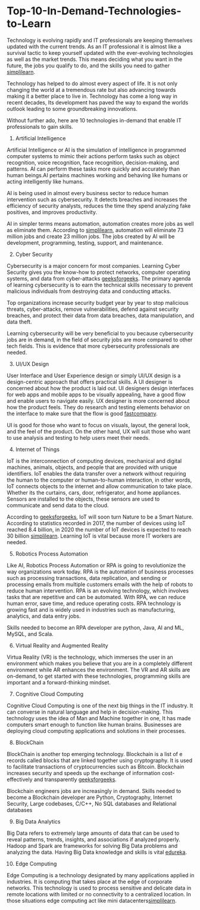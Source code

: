 # Top-10-In-Demand-Technologies-to-Learn
Technology is evolving rapidly and IT professionals are keeping themselves updated with the current trends. As an IT professional it is almost like a survival tactic to keep yourself updated with the ever-evolving technologies as well as the market trends. This means deciding what you want in the future, the jobs you qualify to do, and the skills you need to gather [simplilearn]([https://www.simplilearn.com/top-technology-trends-and-jobs-article](https://www.simplilearn.com/top-technology-trends-and-jobs-article)).

Technology has helped to do almost every aspect of life. It is not only changing the world at a tremendous rate but also advancing towards making it a better place to live in. Technology has come a long way in recent decades, Its development has paved the way to expand the worlds outlook leading to some groundbreaking innovations.

Without further ado, here are 10 technologies in-demand that enable IT professionals to gain skills.

1. Artificial Intelligence

Artificial Intelligence or AI is the simulation of intelligence in programmed computer systems to mimic their actions perform tasks such as object recognition, voice recognition, face recognition, decision-making, and patterns. AI can perform these tasks more quickly and accurately than human beings.AI pertains machines working and behaving like humans or acting intelligently like humans.

AI is being used in almost every business sector to reduce human intervention such as cybersecurity. It detects breaches and increases the efficiency of security analysts, reduces the time they spend analyzing fake positives, and improves productivity.

AI in simpler terms means automation, automation creates more jobs as well as eliminate them. According to [simplilearn]([https://www.simplilearn.com/top-technology-trends-and-jobs-article](https://www.simplilearn.com/top-technology-trends-and-jobs-article)), automation will eliminate 73 million jobs and create 23 million jobs. The jobs created by AI will be development, programming, testing, support, and maintenance.

2. Cyber Security

Cybersecurity is a major concern for most companies. Learning Cyber Security gives you the know-how to protect networks, computer operating systems, and data from cyber-attacks [geeksforgeeks]([https://www.geeksforgeeks.org/top-10-technology-trends-that-you-can-learn-in-2020/](https://www.geeksforgeeks.org/top-10-technology-trends-that-you-can-learn-in-2020/)). The primary agenda of learning cybersecurity is to earn the technical skills necessary to prevent malicious individuals from destroying data and conducting attacks.

Top organizations increase security budget year by year to stop malicious threats, cyber-attacks, remove vulnerabilities, defend against security breaches, and protect their data from data breaches, data manipulation, and data theft.

Learning cybersecurity will be very beneficial to you because cybersecurity jobs are in demand, in the field of security jobs are more compared to other tech fields. This is evidence that more cybersecurity professionals are needed.

3. UI/UX Design

User Interface and User Experience design or simply UI/UX design is a design-centric approach that offers practical skills. A UI designer is concerned about how the product is laid out. UI designers design interfaces for web apps and mobile apps to be visually appealing, have a good flow and enable users to navigate easily. UX designer is more concerned about how the product feels. They do research and testing elements behavior on the interface to make sure that the flow is good [fastcompany]([https://www.fastcompany.com/3032719/ui-ux-who-does-what-a-designers-guide-to-the-tech-industry](https://www.fastcompany.com/3032719/ui-ux-who-does-what-a-designers-guide-to-the-tech-industry)).

UI is good for those who want to focus on visuals, layout, the general look, and the feel of the product. On the other hand, UX will suit those who want to use analysis and testing to help users meet their needs.

4. Internet of Things

IoT is the interconnection of computing devices, mechanical and digital machines, animals, objects, and people that are provided with unique identifiers. IoT enables the data transfer over a network without requiring the human to the computer or human-to-human interaction, in other words, IoT connects objects to the internet and allow communication to take place. Whether its the curtains, cars, door, refrigerator, and home appliances. Sensors are installed to the objects, these sensors are used to communicate and send data to the cloud.

According to [geeksforgeeks]([https://www.geeksforgeeks.org/introduction-to-internet-of-things-iot-set-1/](https://www.geeksforgeeks.org/introduction-to-internet-of-things-iot-set-1/)), IoT will soon turn Nature to be a Smart Nature. According to statistics recorded in 2017, the number of devices using IoT reached 8.4 billion, in 2020 the number of IoT devices is expected to reach 30 billion [simplilearn]([https://www.simplilearn.com/top-technology-trends-and-jobs-article](https://www.simplilearn.com/top-technology-trends-and-jobs-article)). Learning IoT is vital because more IT workers are needed.

5. Robotics Process Automation

Like AI, Robotics Process Automation or RPA is going to revolutionize the way organizations work today. RPA is the automation of business processes such as processing transactions, data replication, and sending or processing emails from multiple customers emails with the help of robots to reduce human intervention. RPA is an evolving technology, which involves tasks that are repetitive and can be automated. With RPA, we can reduce human error, save time, and reduce operating costs. RPA technology is growing fast and is widely used in industries such as manufacturing, analytics, and data entry jobs.

Skills needed to become an RPA developer are python, Java, AI and ML, MySQL, and Scala.

6. Virtual Reality and Augmented Reality

Virtua Reality (VR) is the technology, which immerses the user in an environment which makes you believe that you are in a completely different environment while AR enhances the environment. The VR and AR skills are on-demand, to get started with these technologies, programming skills are important and a forward-thinking mindset.

7. Cognitive Cloud Computing

Cognitive Cloud Computing is one of the next big things in the IT industry. It can converse in natural language and help in decision-making. This technology uses the idea of Man and Machine together in one, It has made computers smart enough to function like human brains. Businesses are deploying cloud computing applications and solutions in their processes.

8. BlockChain

BlockChain is another top emerging technology. Blockchain is a list of e records called blocks that are linked together using cryptography. It is used to facilitate transactions of cryptocurrencies such as Bitcoin. Blockchain increases security and speeds up the exchange of information cost-effectively and transparently [geeksforgeeks]([https://www.geeksforgeeks.org/blockchain-technology-introduction/](https://www.geeksforgeeks.org/blockchain-technology-introduction/)).

Blockchain engineers jobs are increasingly in demand. Skills needed to become a Blockchain developer are Python, Cryptography, Internet Security, Large codebases, C/C++, No SQL databases and Relational databases

9. Big Data Analytics

Big Data refers to extremely large amounts of data that can be used to reveal patterns, trends, insights, and associations if analyzed properly. Hadoop and Spark are frameworks for solving Big Data problems and analyzing the data. Having Big Data knowledge and skills is vital [edureka]([https://www.edureka.co/big-data-hadoop-training-certification](https://www.edureka.co/big-data-hadoop-training-certification)).

10. Edge Computing

Edge Computing is a technology designated by many applications applied in industries. It is computing that takes place at the edge of corporate networks. This technology is used to process sensitive and delicate data in remote locations with limited or no connectivity to a centralized location. In those situations edge computing act like mini datacenters[simplilearn]([https://www.simplilearn.com/edge-computing-vs-cloud-computing-article](https://www.simplilearn.com/edge-computing-vs-cloud-computing-article)).